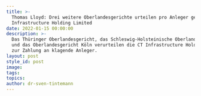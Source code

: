 ```yaml
---
title: >-
  Thomas Lloyd: Drei weitere Oberlandesgerichte urteilen pro Anleger gegen CT
  Infrastructure Holding Limited
date: 2022-01-15 00:00:00
description: >-
  Das Thüringer Oberlandesgericht, das Schleswig-Holsteinische Oberlandesgericht
  und das Oberlandesgericht Köln verurteilen die CT Infrastructure Holding Ltd.
  zur Zahlung an klagende Anleger. 
layout: post
style_id: post
image:
tags:
topics:
author: dr-sven-tintemann
---
```

